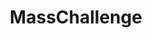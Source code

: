 ---
title: MassChallenge
image: "/assets/img/resources/mass.jpg"
description: Masschalenge is a non for profit accelerator that gives grants to high-impact startups. They currently have an office in Mexico. Grants and cash prices range from 40k to 400k
categories:
  - Accelerator
link: https://masschallenge.org/
---